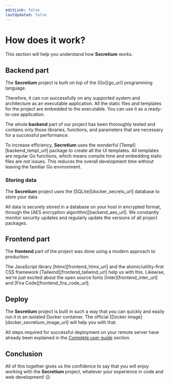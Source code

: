 ```yaml
---
editLink: false
lastUpdated: false
---
```


# How does it work?

This section will help you understand how **Secretium** works.

<!--@include: ../parts/block_want-to-try.md-->

## Backend part

The **Secretium** project is built on top of the [Go][go_url] programming language.

Therefore, it can run successfully on any supported system and architecture as an executable application. All the static files and templates for the project are embedded to the executable. You can use it as a ready-to-use application.

The whole **backend** part of our project has been thoroughly tested and contains only those libraries, functions, and parameters that are necessary for a successful performance.

To increase efficiency, **Secretium** uses the wonderful [Templ][backend_templ_url] package to create all the UI templates. All templates are regular Go functions, which means compile time and embedding static files are not issues. This reduces the overall development time without leaving the familiar Go environment.

### Storing data

The **Secretium** project uses the [SQLite][docker_secrets_url] database to store your data.

All data is securely stored in a database on your host in encrypted format, through the [AES encryption algorithm][backend_aes_url]. We constantly monitor security updates and regularly update the versions of all project packages.

## Frontend part

The **frontend** part of the project was done using a modern approach to production.

The JavaScript library [htmx][frontend_htmx_url] and the atomic/utility-first CSS framework [Tailwind][frontend_tailwind_url] help us with this. Likewise, we're just excited about the open source fonts [Inter][frontend_inter_url] and [Fira Code][frontend_fira_code_url].

## Deploy

The **Secretium** project is built in such a way that you can quickly and easily run it in an isolated Docker container. The official [Docker image][docker_secretium_image_url] will help you with that.

All steps required for successful deployment on your remote server have already been explained in the [Complete user guide](/complete-user-guide) section.

## Conclusion

All of this together gives us the confidence to say that you will enjoy working with the **Secretium** project, whatever your experience in code and web development! :wink:

<!--@include: ../parts/links.md-->